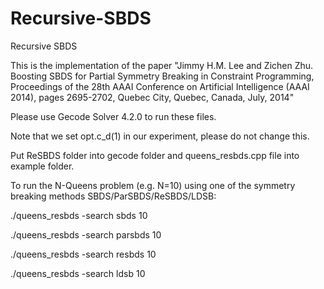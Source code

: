 # Recursive-SBDS
Recursive SBDS

This is the implementation of the paper "Jimmy H.M. Lee and Zichen Zhu.  Boosting SBDS for Partial Symmetry Breaking in Constraint Programming, Proceedings of the 28th AAAI Conference on Artificial Intelligence (AAAI 2014), pages 2695-2702, Quebec City, Quebec, Canada, July, 2014"

Please use Gecode Solver 4.2.0 to run these files.

Note that we set opt.c_d(1) in our experiment, please do not change this.

Put ReSBDS folder into gecode folder and queens_resbds.cpp file into example folder.

To run the N-Queens problem (e.g. N=10) using one of the symmetry breaking methods SBDS/ParSBDS/ReSBDS/LDSB:

./queens_resbds -search sbds 10

./queens_resbds -search parsbds 10

./queens_resbds -search resbds 10

./queens_resbds -search ldsb 10
 
